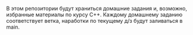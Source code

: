В этом репозитории будут храниться домашние задания и, возможно, избранные материалы по курсу C++.
Каждому домашнему заданию соответствует ветка, наработки по текущему д/з будут заливаться в main.
